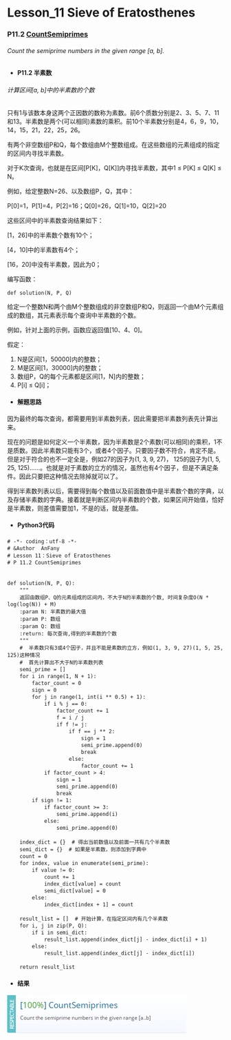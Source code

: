 # Lesson_11 Sieve of Eratosthenes




### P11.2 [CountSemiprimes](https://app.codility.com/programmers/lessons/11-sieve_of_eratosthenes/count_semiprimes/) 


###### Count the semiprime numbers in the given range [a, b].

* #### P11.2 半素数

###### 计算区间[a, b]中的半素数的个数

只有1与该数本身这两个正因数的数称为素数。前6个质数分别是2、3、5、7、11和13。半素数是两个(可以相同)素数的乘积。前10个半素数分别是4，6，9，10，14，15，21，22，25，26。

有两个非空数组P和Q，每个数组由M个整数组成。在这些数组的元素组成的指定的区间内寻找半素数。

对于K次查询，也就是在区间[P[K]，Q[K]]内寻找半素数，其中1 ≤ P[K] ≤ Q[K] ≤ N。

例如，给定整数N=26、以及数组P，Q，其中：

P[0]=1，P[1]=4，P[2]=16；Q[0]=26，Q[1]=10，Q[2]=20

这些区间中的半素数查询结果如下：

[1，26]中的半素数个数有10个；

[4，10]中的半素数有4个；

[16，20]中没有半素数，因此为0；

编写函数：
```
def solution(N, P, Q)
```
给定一个整数N和两个由M个整数组成的非空数组P和Q，则返回一个由M个元素组成的数组，其元素表示每个查询中半素数的个数。

例如，针对上面的示例，函数应返回值[10、4、0]。

假定： 

  1. N是区间[1，50000]内的整数；
  2. M是区间[1，30000]内的整数；
  3. 数组P，Q的每个元素都是区间[1，N]内的整数；
  4. P[i] ≤ Q[i]；

* #### 解题思路

因为最终的每次查询，都需要用到半素数列表，因此需要把半素数列表先计算出来。

现在的问题是如何定义一个半素数，因为半素数是2个素数(可以相同)的乘积，1不是质数。因此半素数只能有3个，或者4个因子。只要因子数不符合，肯定不是。但是对于符合的也不一定全是，例如27的因子为(1, 3, 9, 27)， 125的因子为(1, 5, 25, 125)……。也就是对于素数的立方的情况，虽然也有4个因子，但是不满足条件。因此只要把这种情况去除掉就可以了。

得到半素数列表以后，需要得到每个数值以及前面数值中是半素数个数的字典，以及存储半素数的字典。接着就是判断区间内半素数的个数，如果区间开始值，恰好是半素数，则差值需要加1，不是的话，就是差值。


* #### Python3代码


```
# -*- coding：utf-8 -*-
# &Author  AnFany
# Lesson 11：Sieve of Eratosthenes
# P 11.2 CountSemiprimes


def solution(N, P, Q):
    """
    返回由数组P、Q的元素组成的区间内，不大于N的半素数的个数, 时间复杂度O(N * log(log(N)) + M)
    :param N: 半素数的最大值
    :param P: 数组
    :param Q: 数组
    :return: 每次查询,得到的半素数的个数
    """
    #  半素数只有3或4个因子，并且不能是素数的立方，例如(1, 3, 9, 27)(1, 5, 25, 125)这种情况
    #  首先计算出不大于N的半素数列表
    semi_prime = []
    for i in range(1, N + 1):
        factor_count = 0
        sign = 0
        for j in range(1, int(i ** 0.5) + 1):
            if i % j == 0:
                factor_count += 1
                f = i / j
                if f != j:
                    if f == j ** 2:
                        sign = 1
                        semi_prime.append(0)
                        break
                    else:
                        factor_count += 1
            if factor_count > 4:
                sign = 1
                semi_prime.append(0)
                break
        if sign != 1:
            if factor_count >= 3:
                semi_prime.append(i)
            else:
                semi_prime.append(0)

    index_dict = {}  # 得出当前数值以及前面一共有几个半素数
    semi_dict = {}  # 如果是半素数，则添加到字典中
    count = 0
    for index, value in enumerate(semi_prime):
        if value != 0:
            count += 1
            index_dict[value] = count
            semi_dict[value] = 0
        else:
            index_dict[index + 1] = count

    result_list = []  # 开始计算，在指定区间内有几个半素数
    for i, j in zip(P, Q):
        if i in semi_dict:
            result_list.append(index_dict[j] - index_dict[i] + 1)
        else:
            result_list.append(index_dict[j] - index_dict[i])

    return result_list
```

* #### 结果






![image](https://github.com/Anfany/Codility-Lessons-By-Python3/blob/master/L11_Sieve%20of%20Eratosthenes/11.2.png)

